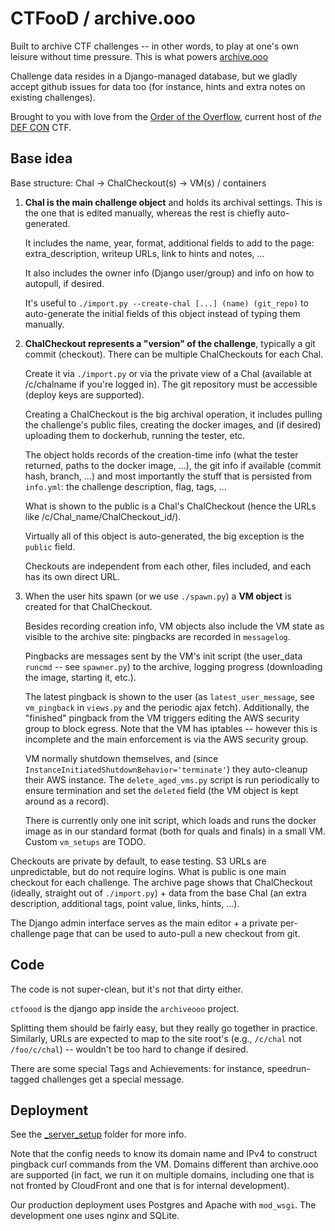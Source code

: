 # CTFooD / archive.ooo

Built to archive CTF challenges -- in other words, to play at one's own leisure without time pressure. This is what powers [archive.ooo](https://archive.ooo)

Challenge data resides in a Django-managed database, but we gladly accept github issues for data too (for instance, hints and extra notes on existing challenges).

Brought to you with love from the <a href="https://oooverflow.io">Order of the Overflow</a>, current host of *the* <a href="https://defcon.org">DEF CON</a> CTF.


## Base idea

Base structure: Chal -> ChalCheckout(s) -> VM(s) / containers

  1. **Chal is the main challenge object** and holds its archival settings. This is the one that is edited manually, whereas the rest is chiefly auto-generated.

     It includes the name, year, format, additional fields to add to the page: extra_description, writeup URLs, link to hints and notes, ...

     It also includes the owner info (Django user/group) and info on how to autopull, if desired.

     It's useful to `./import.py --create-chal [...] (name) (git_repo)` to auto-generate the initial fields of this object instead of typing them manually.



  2. **ChalCheckout represents a "version" of the challenge**, typically a git commit (checkout). There can be multiple ChalCheckouts for each Chal.

     Create it via `./import.py` or via the private view of a Chal (available at /c/chalname if you're logged in). The git repository must be accessible (deploy keys are supported).

     Creating a ChalCheckout is the big archival operation, it includes pulling the challenge's public files, creating the docker images, and (if desired) uploading them to dockerhub, running the tester, etc.

     The object holds records of the creation-time info (what the tester returned, paths to the docker image, ...), the git info if available (commit hash, branch, ...) and
     most importantly the stuff that is persisted from `info.yml`: the challenge description, flag, tags, ...

     What is shown to the public is a Chal's ChalCheckout (hence the URLs like /c/Chal_name/ChalCheckout_id/).

     Virtually all of this object is auto-generated, the big exception is the `public` field.

     Checkouts are independent from each other, files included, and each has its own direct URL.



  3. When the user hits spawn (or we use `./spawn.py`) a **VM object** is created for that ChalCheckout.

     Besides recording creation info, VM objects also include the VM state as visible to the archive site: pingbacks are recorded in `messagelog`.

     Pingbacks are messages sent by the VM's init script (the user_data `runcmd` -- see `spawner.py`) to the archive, logging progress (downloading the image, starting it, etc.).

     The latest pingback is shown to the user (as `latest_user_message`, see `vm_pingback` in `views.py` and the periodic ajax fetch).
     Additionally, the "finished" pingback from the VM triggers editing the AWS security group to block egress.
     Note that the VM has iptables -- however this is incomplete and the main enforcement is via the AWS security group.

     VM normally shutdown themselves, and (since `InstanceInitiatedShutdownBehavior='terminate'`) they auto-cleanup their AWS instance.
     The `delete_aged_vms.py` script is run periodically to ensure termination and set the `deleted` field (the VM object is kept around as a record).

     There is currently only one init script, which loads and runs the docker image as in our standard format (both for quals and finals) in a small VM. Custom `vm_setups` are TODO.


Checkouts are private by default, to ease testing. S3 URLs are unpredictable, but do not require logins.
What is public is one main checkout for each challenge. The archive page shows that ChalCheckout (ideally, straight out of `./import.py`) + data from the base Chal (an extra description, additional tags, point value, links, hints, ...).

The Django admin interface serves as the main editor + a private per-challenge page that can be used to auto-pull a new checkout from git.


## Code
The code is not super-clean, but it's not that dirty either.

`ctfoood` is the django app inside the `archiveooo` project.

Splitting them should be fairly easy, but they really go together in practice. Similarly, URLs are expected to map to the site root's (e.g., `/c/chal` not `/foo/c/chal`) -- wouldn't be too hard to change if desired.

There are some special Tags and Achievements: for instance, speedrun-tagged challenges get a special message.


## Deployment

See the [_server_setup](./_server_setup) folder for more info.

Note that the config needs to know its domain name and IPv4 to construct pingback curl commands from the VM. Domains different than archive.ooo are supported (in fact, we run it on multiple domains, including one that is not fronted by CloudFront and one that is for internal development).

Our production deployment uses Postgres and Apache with `mod_wsgi`. The development one uses nginx and SQLite.
